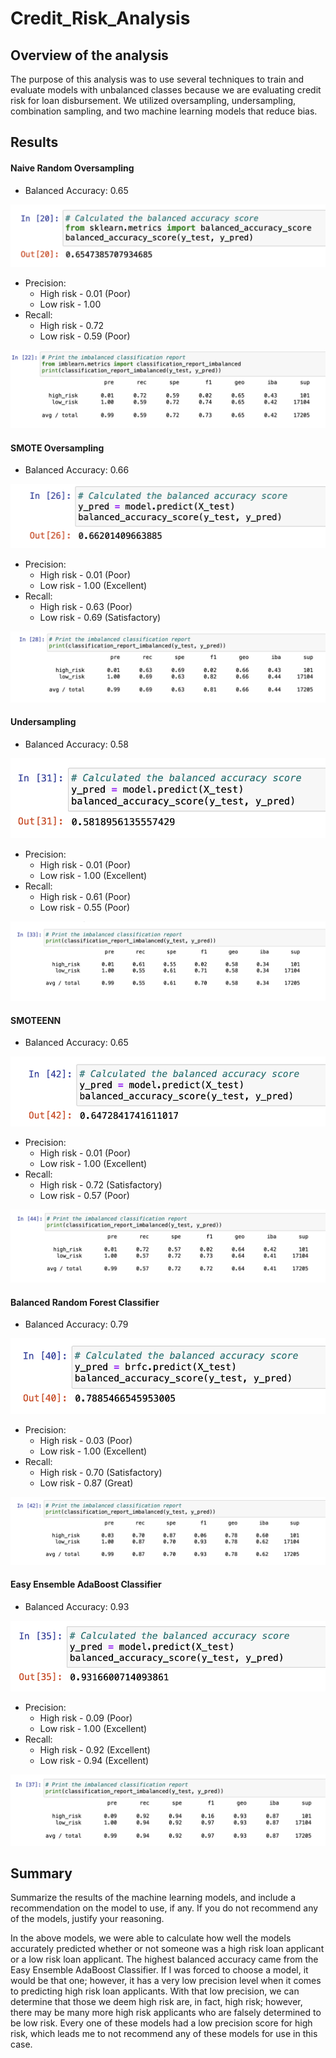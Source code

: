 # Credit_Risk_Analysis

## Overview of the analysis

The purpose of this analysis was to use several techniques to train and evaluate models with unbalanced classes because we are evaluating credit risk for loan disbursement. We utilized oversampling, undersampling, combination sampling, and two machine learning models that reduce bias.

## Results

#### Naive Random Oversampling
- Balanced Accuracy: 0.65

![This is a photo of the code and results of the balanced accuracy score for the Naive Random Oversampling model.](https://github.com/hmpowell/Credit_Risk_Analysis/blob/main/Resources/Naive_Random_Oversampling_balanced_accuracy.png)

- Precision:
    - High risk - 0.01 (Poor)
    - Low risk - 1.00
- Recall: 
    - High risk - 0.72
    - Low risk - 0.59 (Poor)

![This is a photo of the code and results of the classification report for the naive random oversampling model.](https://github.com/hmpowell/Credit_Risk_Analysis/blob/main/Resources/Naive_Random_Oversampling_classification.png)

#### SMOTE Oversampling
- Balanced Accuracy: 0.66

![This is a photo of the code and results of the balanced accuracy score for the SMOTE Oversampling model.](https://github.com/hmpowell/Credit_Risk_Analysis/blob/main/Resources/SMOTE_Oversampling_balanced_accuracy.png)

- Precision:
    - High risk - 0.01 (Poor)
    - Low risk - 1.00 (Excellent)
- Recall: 
    - High risk - 0.63 (Poor)
    - Low risk - 0.69 (Satisfactory)

![This is a photo of the code and results of the classification report for the SMOTE Oversampling model.](https://github.com/hmpowell/Credit_Risk_Analysis/blob/main/Resources/SMOTE_Oversampling_classification.png)

#### Undersampling
- Balanced Accuracy: 0.58

![This is a photo of the code and results of the balanced accuracy score for the Undersampling model.](https://github.com/hmpowell/Credit_Risk_Analysis/blob/main/Resources/Undersampling_balanced_accuracy.png)

- Precision:
    - High risk - 0.01 (Poor)
    - Low risk - 1.00 (Excellent)
- Recall: 
    - High risk - 0.61 (Poor)
    - Low risk - 0.55 (Poor)
    
![This is a photo of the code and results of the classification report for the Undersampling model.](https://github.com/hmpowell/Credit_Risk_Analysis/blob/main/Resources/Undersampling_classification.png)

#### SMOTEENN
- Balanced Accuracy: 0.65

![This is a photo of the code and results of the balanced accuracy score for the SMOTEENN model.](https://github.com/hmpowell/Credit_Risk_Analysis/blob/main/Resources/SMOTEENN_balanced_accuracy.png)

- Precision:
    - High risk - 0.01 (Poor)
    - Low risk - 1.00 (Excellent)
- Recall: 
    - High risk - 0.72 (Satisfactory)
    - Low risk - 0.57 (Poor)
    
![This is a photo of the code and results of the classification report for the SMOTEENN model.](https://github.com/hmpowell/Credit_Risk_Analysis/blob/main/Resources/SMOTEENN_classification.png)

#### Balanced Random Forest Classifier
- Balanced Accuracy: 0.79

![This is a photo of the code and results of the balanced accuracy score for the Balanced Random Forest Classifier model.](https://github.com/hmpowell/Credit_Risk_Analysis/blob/main/Resources/Balanced_Random_Forest_balanced_accuracy.png)

- Precision:
    - High risk - 0.03 (Poor)
    - Low risk - 1.00 (Excellent)
- Recall: 
    - High risk - 0.70 (Satisfactory)
    - Low risk - 0.87 (Great)
    
![This is a photo of the code and results of the classification report for the Balanced Random Forest Classifier model.](https://github.com/hmpowell/Credit_Risk_Analysis/blob/main/Resources/Balanced_Random_Forest_classification.png)

#### Easy Ensemble AdaBoost Classifier
- Balanced Accuracy: 0.93

![This is a photo of the code and results of the balanced accuracy score for the Easy Ensemble AdaBoost Classifier model.](https://github.com/hmpowell/Credit_Risk_Analysis/blob/main/Resources/Easy_Ensemble_AdaBoost_balanced_accuracy.png)

- Precision:
    - High risk - 0.09 (Poor)
    - Low risk - 1.00 (Excellent)
- Recall: 
    - High risk - 0.92 (Excellent)
    - Low risk - 0.94 (Excellent)
    
![This is a photo of the code and results of the classification report for the Easy Ensemble AdaBoost Classifier model.](https://github.com/hmpowell/Credit_Risk_Analysis/blob/main/Resources/Easy_Ensemble_AdaBoost_classification.png)

## Summary

Summarize the results of the machine learning models, and include a recommendation on the model to use, if any. If you do not recommend any of the models, justify your reasoning.

In the above models, we were able to calculate how well the models accurately predicted whether or not someone was a high risk loan applicant or a low risk loan applicant. The highest balanced accuracy came from the Easy Ensemble AdaBoost Classifier. If I was forced to choose a model, it would be that one; however, it has a very low precision level when it comes to predicting high risk loan applicants. With that low precision, we can determine that those we deem high risk are, in fact, high risk; however, there may be many more high risk applicants who are falsely determined to be low risk. Every one of these models had a low precision score for high risk, which leads me to not recommend any of these models for use in this case. 